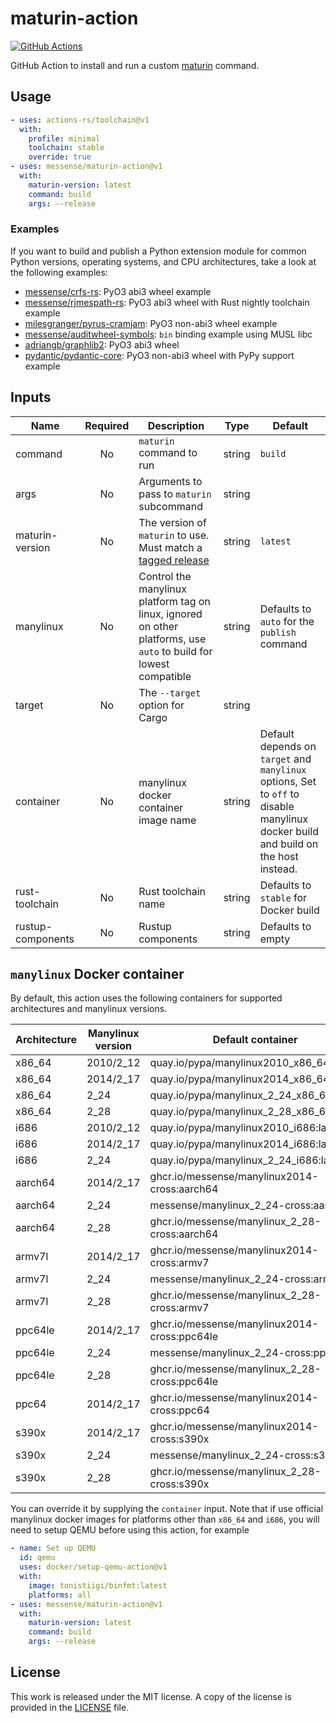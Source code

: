 # maturin-action

[![GitHub Actions](https://github.com/messense/maturin-action/actions/workflows/test.yml/badge.svg)](https://github.com/messense/maturin-action/actions?query=workflow%3ATest)

GitHub Action to install and run a custom [maturin](https://github.com/PyO3/maturin) command. 

## Usage

```yaml
- uses: actions-rs/toolchain@v1
  with:
    profile: minimal
    toolchain: stable
    override: true
- uses: messense/maturin-action@v1
  with:
    maturin-version: latest
    command: build
    args: --release
```

### Examples

If you want to build and publish a Python extension module for common Python versions, operating systems, and CPU architectures, 
take a look at the following examples:

* [messense/crfs-rs](https://github.com/messense/crfs-rs/blob/main/.github/workflows/Python.yml): PyO3 abi3 wheel example
* [messense/rjmespath-rs](https://github.com/messense/rjmespath-py/blob/main/.github/workflows/CI.yml): PyO3 abi3 wheel with Rust nightly toolchain example
* [milesgranger/pyrus-cramjam](https://github.com/milesgranger/pyrus-cramjam/blob/master/.github/workflows/CI.yml): PyO3 non-abi3 wheel example
* [messense/auditwheel-symbols](https://github.com/messense/auditwheel-symbols/blob/master/.github/workflows/CI.yml): `bin` binding example using MUSL libc
* [adriangb/graphlib2](https://github.com/adriangb/graphlib2/blob/main/.github/workflows/python.yaml): PyO3 abi3 wheel
* [pydantic/pydantic-core](https://github.com/pydantic/pydantic-core/blob/main/.github/workflows/ci.yml): PyO3 non-abi3 wheel with PyPy support example

## Inputs

| Name              | Required | Description                                                                                                        | Type   | Default                                                                                                                            |
| ----------------- | :------: | ------------------------------------------------------------------------------------------------------------------ | ------ | ---------------------------------------------------------------------------------------------------------------------------------- |
| command           |    No    | `maturin` command to run                                                                                           | string | `build`                                                                                                                            |
| args              |    No    | Arguments to pass to `maturin` subcommand                                                                          | string |                                                                                                                                    |
| maturin-version   |    No    | The version of `maturin` to use. Must match a [tagged release]                                                     | string | `latest`                                                                                                                           |
| manylinux         |    No    | Control the manylinux platform tag on linux, ignored on other platforms, use `auto` to build for lowest compatible | string | Defaults to `auto` for the `publish` command                                                                                       |
| target            |    No    | The `--target` option for Cargo                                                                                    | string |                                                                                                                                    |
| container         |    No    | manylinux docker container image name                                                                              | string | Default depends on `target` and `manylinux` options, Set to `off` to disable manylinux docker build and build on the host instead. |
| rust-toolchain    |    No    | Rust toolchain name                                                                                                | string | Defaults to `stable` for Docker build                                                                                              |
| rustup-components |    No    | Rustup components                                                                                                  | string | Defaults to empty                                                                                                                  |


## `manylinux` Docker container

By default, this action uses the following containers for supported architectures and manylinux versions.

| Architecture | Manylinux version | Default container                             |
| ------------ | ----------------- | --------------------------------------------- |
| x86_64       | 2010/2_12         | quay.io/pypa/manylinux2010_x86_64:latest      |
| x86_64       | 2014/2_17         | quay.io/pypa/manylinux2014_x86_64:latest      |
| x86_64       | 2_24              | quay.io/pypa/manylinux_2_24_x86_64:latest     |
| x86_64       | 2_28              | quay.io/pypa/manylinux_2_28_x86_64:latest     |
| i686         | 2010/2_12         | quay.io/pypa/manylinux2010_i686:latest        |
| i686         | 2014/2_17         | quay.io/pypa/manylinux2014_i686:latest        |
| i686         | 2_24              | quay.io/pypa/manylinux_2_24_i686:latest       |
| aarch64      | 2014/2_17         | ghcr.io/messense/manylinux2014-cross:aarch64  |
| aarch64      | 2_24              | messense/manylinux_2_24-cross:aarch64         |
| aarch64      | 2_28              | ghcr.io/messense/manylinux_2_28-cross:aarch64 |
| armv7l       | 2014/2_17         | ghcr.io/messense/manylinux2014-cross:armv7    |
| armv7l       | 2_24              | messense/manylinux_2_24-cross:armv7           |
| armv7l       | 2_28              | ghcr.io/messense/manylinux_2_28-cross:armv7   |
| ppc64le      | 2014/2_17         | ghcr.io/messense/manylinux2014-cross:ppc64le  |
| ppc64le      | 2_24              | messense/manylinux_2_24-cross:ppc64le         |
| ppc64le      | 2_28              | ghcr.io/messense/manylinux_2_28-cross:ppc64le |
| ppc64        | 2014/2_17         | ghcr.io/messense/manylinux2014-cross:ppc64    |
| s390x        | 2014/2_17         | ghcr.io/messense/manylinux2014-cross:s390x    |
| s390x        | 2_24              | messense/manylinux_2_24-cross:s390x           |
| s390x        | 2_28              | ghcr.io/messense/manylinux_2_28-cross:s390x   |

You can override it by supplying the `container` input.
Note that if use official manylinux docker images for platforms other than `x86_64` and `i686`,
you will need to setup QEMU before using this action, for example

```yaml
- name: Set up QEMU
  id: qemu
  uses: docker/setup-qemu-action@v1
  with:
    image: tonistiigi/binfmt:latest
    platforms: all
- uses: messense/maturin-action@v1
  with:
    maturin-version: latest
    command: build
    args: --release
```

## License

This work is released under the MIT license. A copy of the license is provided in the [LICENSE](./LICENSE) file.

[tagged release]: https://github.com/PyO3/maturin/releases
